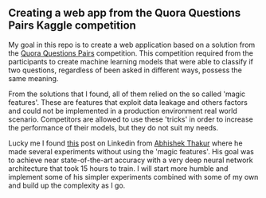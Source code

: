 ## Creating a web app from the Quora Questions Pairs Kaggle competition 

My goal in this repo is to create a web application based on a solution from the [Quora Questions Pairs](https://www.kaggle.com/c/quora-question-pairs/overview) competition.
This competition required from the participants to create machine learning models that were able to classify if two questions, regardless of been asked in different ways, possess the same meaning.

From the solutions that I found, all of them relied on the so called 'magic features'. These are features that exploit data leakage and others factors and could not be implemented in a production environment real world scenario. Competitors are allowed to use these 'tricks' in order to increase the performance of their models, but they do not suit my needs. 

Lucky me I found [this](https://www.linkedin.com/pulse/duplicate-quora-question-abhishek-thakur/) post on Linkedin from [Abhishek Thakur](https://www.linkedin.com/in/abhi1thakur/) where he made several experiments without using the 'magic features'. His goal was to achieve near state-of-the-art accuracy with a very deep neural network architecture that took 15 hours to train. I will start more humble and implement some of his simpler experiments combined with some of my own and build up the complexity as I go.
